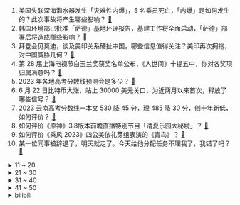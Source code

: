 1. 美国失联深海潜水器发生「灾难性内爆」，5 名乘员死亡，「内爆」是如何发生的？此次事故将产生哪些影响？ [:link:](https://www.zhihu.com/question/608085455)
2. 韩国环境部已批准「萨德」基地环评报告，基建工作将全面启动，「萨德」部署后将造成哪些影响？ [:link:](https://www.zhihu.com/question/608002674)
3. 拜登会见莫迪，谈及美印关系硬扯中国，哪些信息值得关注？美印再次拥抱，对中国威胁几何？ [:link:](https://www.zhihu.com/question/608121348)
4. 第 28 届上海电视节白玉兰奖获奖名单公布，《人世间》十提五中，你对各奖项归属满意吗？ [:link:](https://www.zhihu.com/question/608153759)
5. 2023 年各地高考分数线预测会是多少？ [:link:](https://www.zhihu.com/question/607682306)
6. 6 月 22 日比特币大涨，站上 30000 美元关口，为近两月以来首次，释放了哪些信号？ [:link:](https://www.zhihu.com/question/607964858)
7. 2023 云南高考分数线一本文 530 降 45 分，理 485 降 30 分，创十年新低，如何评价？ [:link:](https://www.zhihu.com/question/607974372)
8. 如何评价《原神》3.8版本前瞻直播特别节目「清夏乐园大秘境」？ [:link:](https://www.zhihu.com/question/608160040)
9. 如何评价《乘风 2023》四公美依礼芽组表演的《青鸟》？ [:link:](https://www.zhihu.com/question/608106229)
10. 某一位同事被辞退了，明天就走了。今天给他分配任务不理我了，我错了吗？ [:link:](https://www.zhihu.com/question/607636838)
<details>
<summary>11 ~ 20</summary>

11. 莫迪在美国国会上表示「印度很快将是世界第三大经济体」，这一目标可能实现吗？ [:link:](https://www.zhihu.com/question/608151767)
12. C 罗表示「愿为葡萄牙奉献一切，我是不可或缺的」，如何评价他对球队做出的贡献？ [:link:](https://www.zhihu.com/question/607845603)
13. 高考之后女生适合读什么书? [:link:](https://www.zhihu.com/question/607681156)
14. 电影《消失的她》有哪些精彩看点？ [:link:](https://www.zhihu.com/question/604320266)
15. 2023 江西高考分数线公布，理工一本 518 文史一本 533，如何评价今年的分数线？ [:link:](https://www.zhihu.com/question/607974350)
16. 140 元一根演唱会荧光棒成本仅 10 元，你对五月天演唱会的「天价」荧光棒有何看法？ [:link:](https://www.zhihu.com/question/607116754)
17. iOS的墓碑机制这么厉害，为什么Windows、Linux不采用呢？ [:link:](https://www.zhihu.com/question/604373860)
18. 如果你有200万，你会辞职躺平吗？ [:link:](https://www.zhihu.com/question/601684334)
19. 2023 LPL 夏季赛 JDG 2:0 击败 TES 八连胜稳坐联赛头名，如何评价这场比赛？ [:link:](https://www.zhihu.com/question/608142653)
20. 如何有效地辅导孩子写作业？ [:link:](https://www.zhihu.com/question/269923468)
</details>
<details>
<summary>21 ~ 30</summary>

21. 北京多家银行房贷已下调 10 个基点，首套房贷利率降至 4.75％ ，将带来哪些利好？ [:link:](https://www.zhihu.com/question/607787494)
22. 计算机的哪些学科是被建议在本科阶段学掉的？ [:link:](https://www.zhihu.com/question/595969891)
23. 高考之后有点无聊，怎么办？ [:link:](https://www.zhihu.com/question/607362465)
24. 超导体电阻的倒数有多大？和葛立恒数相比呢？ [:link:](https://www.zhihu.com/question/579943470)
25. 独孤求败、黄裳、斗酒僧、王重阳，武功如何排名？ [:link:](https://www.zhihu.com/question/606542017)
26. 中考重要，还是高考重要? [:link:](https://www.zhihu.com/question/606716930)
27. 唐末时重武的风气是怎么一步步被纠正过来的？ [:link:](https://www.zhihu.com/question/607040290)
28. 高考考不上是复读还是上大专? [:link:](https://www.zhihu.com/question/607821406)
29. 全国结婚登记量跌破 700 万对，创 37 年来新低，年轻人「爱」不起了吗？ [:link:](https://www.zhihu.com/question/607996046)
30. 为什么小提琴不像吉他一样加上品格，降低入门难度？ [:link:](https://www.zhihu.com/question/308921367)
</details>
<details>
<summary>31 ~ 40</summary>

31. 2023 年上海高考查分是一种什么样的体验？ [:link:](https://www.zhihu.com/question/545040470)
32. 《最终幻想 16》FF16 解禁，PS5 平台限时独占，游戏体验如何，符合你的期待值吗？ [:link:](https://www.zhihu.com/question/607934321)
33. 2023 吉林高考分数线公布，重点本科线理 463 大降 25 分，如何评价今年的分数线？ [:link:](https://www.zhihu.com/question/607974303)
34. 电影《消失的她》中有哪些值得回味的细节？ [:link:](https://www.zhihu.com/question/607974608)
35. 如何评价《一人之下》漫画 629（671）话？ [:link:](https://www.zhihu.com/question/608057544)
36. 中国气象局启动高温四级应急响应，伴随高温而来的有哪些隐忧需要警惕、预防？ [:link:](https://www.zhihu.com/question/608101451)
37. 高考后，我应该去打工吗？ [:link:](https://www.zhihu.com/question/607893104)
38. 如何评价《黑镜》（Black Mirror）第六季第一集「Joan is awful」？ [:link:](https://www.zhihu.com/question/606816407)
39. 为什么现在的人都不想做餐饮了？ [:link:](https://www.zhihu.com/question/500200458)
40. 多地高考成绩公布，查高考成绩是种什么样的体验？查分前后你的生活有什么变化？ [:link:](https://www.zhihu.com/question/607974520)
</details>
<details>
<summary>41 ~ 50</summary>

41. 曝 NBA 重磅交易，保罗被交易至勇士，普尔罗林斯前往奇才，如何评价这项交易？ [:link:](https://www.zhihu.com/question/608085587)
42. 广州发放首批数字人民币住房公积金贷款，哪些信息值得关注？ [:link:](https://www.zhihu.com/question/607603732)
43. 购买电饭煲、空气炸锅、破壁机这类小家电需要注意哪些坑？有哪些值得入手？ [:link:](https://www.zhihu.com/question/606556336)
44. 如何评价赵露思、陈哲远主演的电视剧《偷偷藏不住》？ [:link:](https://www.zhihu.com/question/607662880)
45. 家长花重金把差生放在重点中学尖子班，这样做孩子是否能够考出优异成绩？为什么？ [:link:](https://www.zhihu.com/question/598857377)
46. 6 月 22 日晚，多名网友发现成都上空出现不明飞行物，天文学者猜测可能是火流星，什么是火流星？ [:link:](https://www.zhihu.com/question/608091068)
47. 学手动挡自动挡哪个好? [:link:](https://www.zhihu.com/question/607396717)
48. 台湾 TVBS 民调显示柯文哲支持度为 33% 超过赖清德暂居第一，如何看待这一民调结果？ [:link:](https://www.zhihu.com/question/607639573)
49. 高考填志愿要按父母的，还是按自己的选? [:link:](https://www.zhihu.com/question/606571276)
50. 为什么年检总是能搞坏车？ [:link:](https://www.zhihu.com/question/370206776)
</details><details>
<summary>bilibili</summary>

</details>